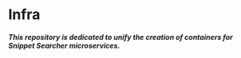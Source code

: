 # Infra


##### This repository is dedicated to unify the creation of containers for Snippet Searcher microservices.

